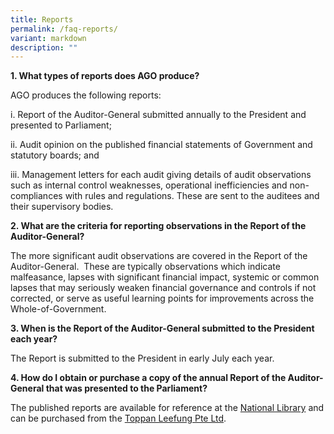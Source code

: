 ```yaml
---
title: Reports
permalink: /faq-reports/
variant: markdown
description: ""
---
```

**1. What types of reports does AGO produce?**

AGO produces the following reports:

 i. Report of the Auditor-General submitted annually to the President and presented to Parliament;
 
ii. Audit opinion on the published financial statements of Government and statutory boards; and

iii. Management letters for each audit giving details of audit observations such as internal control weaknesses, operational inefficiencies and non-compliances with rules and regulations. These are sent to the auditees and their supervisory bodies.

**2. What are the criteria for reporting observations in the Report of the Auditor-General?**

The more significant audit observations are covered in the Report of the Auditor-General.  These are typically observations which indicate malfeasance, lapses with significant financial impact, systemic or common lapses that may seriously weaken financial governance and controls if not corrected, or serve as useful learning points for improvements across the Whole-of-Government.
 
**3. When is the Report of the Auditor-General submitted to the President each year?**

The Report is submitted to the President in early July each year.

**4. How do I obtain or purchase a copy of the annual Report of the Auditor-General that was presented to the Parliament?**

The published reports are available for reference at the [National Library](http://www.nlb.gov.sg/) and can be purchased from the [Toppan Leefung Pte Ltd](http://www2.toppanleefung.com/webshop/).